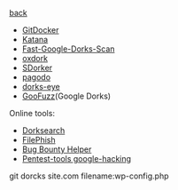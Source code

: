 [back](/README.md)
* [GitDocker](https://github.com/obheda12/GitDorker)
* [Katana](https://github.com/TebbaaX/Katana)
* [Fast-Google-Dorks-Scan](https://github.com/IvanGlinkin/Fast-Google-Dorks-Scan)
* [oxdork](https://github.com/rly0nheart/oxdork)
* [SDorker](https://github.com/TheSpeedX/SDorker)
* [pagodo](https://github.com/opsdisk/pagodo)
* [dorks-eye](https://github.com/BullsEye0/dorks-eye)
* [GooFuzz](https://github.com/m3n0sd0n4ld/GooFuzz)(Google Dorks)

Online tools:
* [Dorksearch](https://dorksearch.com/)
* [FilePhish](https://cartographia.github.io/FilePhish/)
* [Bug Bounty Helper](https://dorks.faisalahmed.me/)
* [Pentest-tools google-hacking](https://pentest-tools.com/information-gathering/google-hacking)

git dorcks
site.com filename:wp-config.php